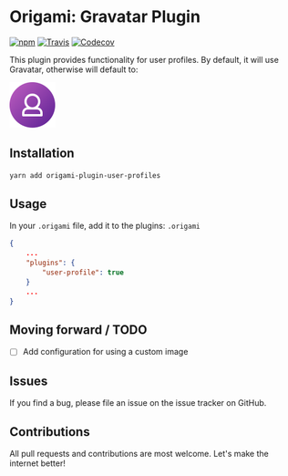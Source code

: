 # Origami: Gravatar Plugin
[![npm](https://img.shields.io/npm/v/origami-plugin-user-profiles.svg)](http://npmjs.com/package/origami-plugin-user-profiles)
[![Travis](https://img.shields.io/travis/origami-cms/plugin-user-profiles.svg)](https://travis-ci.org/origami-cms/plugin-user-profiles)
[![Codecov](https://img.shields.io/codecov/c/github/origami-cms/plugin-user-profiles.svg)](https://codecov.io/gh/origami-cms/plugin-user-profiles)

This plugin provides functionality for user profiles. By default, it will use Gravatar, otherwise will default to:

![user](content/default-profile.svg)

## Installation
```bash
yarn add origami-plugin-user-profiles
```

## Usage
In your `.origami` file, add it to the plugins:
`.origami`
```json
{
    ...
    "plugins": {
        "user-profile": true
    }
    ...
}
```

## Moving forward / TODO
- [ ] Add configuration for using a custom image


## Issues
If you find a bug, please file an issue on the issue tracker on GitHub.


## Contributions
All pull requests and contributions are most welcome. Let's make the internet better!
